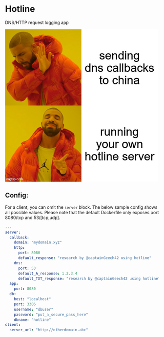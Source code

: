 # Hotline
DNS/HTTP request logging app

![Dank meme](/meme.jpg)

## Config:

For a client, you can omit the `server` block. The below sample config shows all possible values. Please note that the default Dockerfile only exposes port 8080/tcp and 53/[tcp,udp].

```yml
---
server:
  callback:
    domain: "mydomain.xyz"
    http:
      port: 8080
      default_response: "research by @captainGeech42 using hotline"
    dns:
      port: 53
      default_A_response: 1.2.3.4
      default_TXT_response: "research by @captainGeech42 using hotline"
  app:
    port: 8080
  db:
    host: "localhost"
    port: 3306
    username: "dbuser"
    password: "put_a_secure_pass_here"
    dbname: "hotline"
client:
  server_url: "http://otherdomain.abc"
```